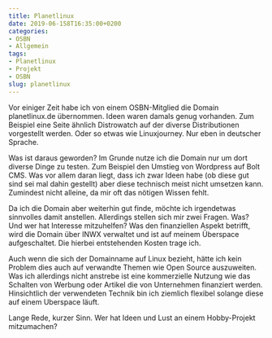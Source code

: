 ```yaml
---
title: Planetlinux
date: 2019-06-158T16:35:00+0200
categories:
- OSBN
- Allgemein
tags:
- Planetlinux
- Projekt
- OSBN
slug: planetlinux
---
```

Vor einiger Zeit habe ich von einem OSBN-Mitglied die Domain planetlinux.de übernommen. Ideen waren damals genug vorhanden. Zum Beispiel eine Seite ähnlich Distrowatch auf der diverse Distributionen vorgestellt werden. Oder so etwas wie Linuxjourney. Nur eben in deutscher Sprache.

Was ist daraus geworden? Im Grunde nutze ich die Domain nur um dort diverse Dinge zu testen. Zum Beispiel den Umstieg von Wordpress auf Bolt CMS. Was vor allem daran liegt, dass ich zwar Ideen habe (ob diese gut sind sei mal dahin gestellt) aber diese technisch meist nicht umsetzen kann. Zumindest nicht alleine, da mir oft das nötigen Wissen fehlt.

Da ich die Domain aber weiterhin gut finde, möchte ich irgendetwas sinnvolles damit anstellen. Allerdings stellen sich mir zwei Fragen. Was? Und wer hat Interesse mitzuhelfen? Was den finanziellen Aspekt betrifft, wird die Domain über INWX verwaltet und ist auf meinem Überspace aufgeschaltet. Die hierbei entstehenden Kosten trage ich.

Auch wenn die sich der Domainname auf Linux bezieht, hätte ich kein Problem dies auch auf verwandte Themen wie Open Source auszuweiten. Was ich allerdings nicht anstrebe ist eine kommerzielle Nutzung wie das Schalten von Werbung oder Artikel die von Unternehmen finanziert werden. Hinsichtlich der verwendeten Technik bin ich ziemlich flexibel solange diese auf einem Uberspace läuft.

Lange Rede, kurzer Sinn. Wer hat Ideen und Lust an einem Hobby-Projekt mitzumachen? 